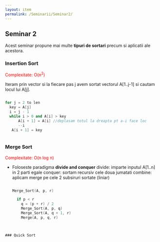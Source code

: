 ```yaml
---
layout: item
permalink: /Seminarii/Seminar2/
---
```


## Seminar 2

Acest seminar propune mai multe **tipuri de sortari** precum si aplicatii ale acestora.

### Insertion Sort

<font color="red">Complexitate: O(n<sup>2</sup>)</font>

Iteram prin vector si la fiecare pas j avem sortat vectorul A[1..j-1] si cautam locul lui A[j].

``` C++

for j = 2 to len
  key = A[j]
  i = j - 1
  while i > 0 and A[i] > key
      A[i + 1] = A[i] //deplasam totul la dreapta pt a-i face loc
      --i
   A[i + 1] = key
   
```

### Merge Sort

<font color="red">Complexitate: O(n log n)</font>

- Foloseste paradigma **divide and conquer**
  divide: imparte inputul A[1..n] in 2 parti egale
  conquer: sortam recursiv cele doua jumatati
  combine: aplicam merge pe cele 2 subsiruri sortate (liniar)
  
  ``` C++
  
  Merge_Sort(A, p, r)
  
    if p < r
      q = (p + r) / 2
      Merge_Sort(A, p, q)
      Merge_Sort(A, q + 1, r)
      Merge(A, p, q, r)
    
```

### Quick Sort


  
  
  
  
  
  
  
 
  

